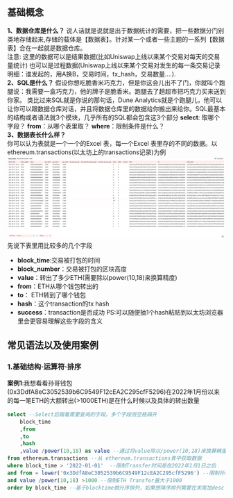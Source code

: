## 基础概念
**1、数据仓库是什么？**
说人话就是说就是出于数据统计的需要，把一些数据分门别类地存储起来,存储的载体是【数据表】。针对某一个或者一些主题的一系列【数据表】合在一起就是数据仓库。  
注意:
这里的数据可以是结果数据(比如Uniswap上线以来某个交易对每天的交易量统计)
也可以是过程数据(Uniswap上线以来某个交易对发生的每一条交易记录明细：谁发起的，用A换B，交易时间，tx_hash，交易数量….).   
**2、SQL是什么？**
假设你想吃脆香米巧克力，但是你这会儿出不了门，你就叫个跑腿说：我需要一盒巧克力，他的牌子是脆香米。跑腿去了趟超市把巧克力买来送到你家。
类比过来SQL就是你说的那句话，Dune Analytics就是个跑腿儿，他可以让你可以跟数据仓库对话，并且将数据仓库里的数据给你搬出来给你。SQL最基本的结构或者语法就3个模块，几乎所有的SQL都会包含这3个部分
**select**: 取哪个字段？
**from**：从哪个表里取？
**where**：限制条件是什么？    
**3、数据表长什么样？**  
你可以认为表就是一个一个的Excel 表，每一个Excel 表里存的不同的数据。以ethereum.transactions(以太坊上的transactions记录)为例
![query-page](images/raw_data.png)
先说下表里用比较多的几个字段
- **block_time**:交易被打包的时间
- **block_number**：交易被打包的区块高度
- **value**：转出了多少ETH(需要除以power(10,18)来换算精度)
- **from**：ETH从哪个钱包转出的
- **to**： ETH转到了哪个钱包
- **hash**：这个transaction的tx hash
- **success**：transaction是否成功
PS:可以随便抽1个hash粘贴到以太坊浏览器里会更容易理解这些字段的含义


## 常见语法以及使用案例
### 1.基础结构·运算符·排序
**案例1**:我想看看孙哥钱包(0x3DdfA8eC3052539b6C9549F12cEA2C295cfF5296)在2022年1月份以来的每一笔ETH的大额转出(>1000ETH)是在什么时候以及具体的转出数量
```sql
select --Select后跟着需要查询的字段，多个字段用空格隔开
    block_time 
    ,from
    ,to
    ,hash
    ,value /power(10,18) as value --通过将value除以/power(10,18)来换算精度，18是以太坊的精度
from ethereum.transactions --从 ethereum.transactions表中获取数据
where block_time > '2022-01-01'  --限制Transfer时间是在2022年1月1日之后
and from = lower('0x3DdfA8eC3052539b6C9549F12cEA2C295cfF5296') --限制孙哥的钱包，这里用lower()将字符串里的字母变成小写格式(dune数据库里存的模式是小写，直接从以太坊浏览器粘贴可能大些混着小写)
and value /power(10,18) >1000 --限制ETH Transfer量大于1000
order by block_time --基于blocktime做升序排列，如果想降序排列需要在末尾加desc
```
